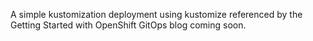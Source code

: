 A simple kustomization deployment using kustomize referenced by the Getting Started with OpenShift GitOps blog coming soon.
